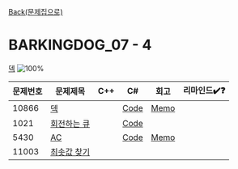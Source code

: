 [Back(문제집으로)](/Workbook/README.md)

# BARKINGDOG_07 - 4

[덱](https://github.com/encrypted-def/basic-algo-lecture/blob/master/workbook/0x07.md)
![100%](https://progress-bar.xyz/3/?scale=4&title=progress&width=500&color=babaca&suffix=/4)

| 문제번호 | 문제제목                            | C++ | C#  | 회고 | 리마인드✔️❓ |
| -------- | ----------------------------------- | --- | --- | ---- | ------------ |
| 10866    | [덱](https://boj.kr/10866)          |     | [Code](../Baekjoon/Silver/10866.cs) | [Memo](../Baekjoon/Silver/10866.md) |              |
| 1021     | [회전하는 큐](https://boj.kr/1021)  |     | [Code](../Baekjoon/Silver/1021.cs) |      |              |
| 5430     | [AC](https://boj.kr/5430)           |     | [Code](../Baekjoon/Gold/5430.cs) | [Memo](../Baekjoon/Gold/5430.md) |              |
| 11003    | [최솟값 찾기](https://boj.kr/11003) |     |     |      |              |
